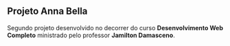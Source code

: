 ## Projeto Anna Bella

Segundo projeto desenvolvido no decorrer do curso **Desenvolvimento Web Completo** ministrado pelo professor **Jamilton Damasceno**.

